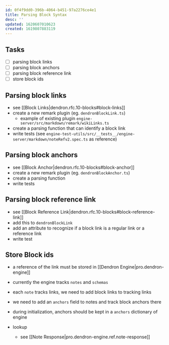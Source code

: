 ```yaml
---
id: 0f4f9dd0-396b-4064-b451-97a2276ce4e1
title: Parsing Block Syntax
desc: ''
updated: 1620607010623
created: 1619807883119
---
```



## Tasks
- [ ] parsing block links
- [ ] parsing block anchors
- [ ] parsing block reference link 
- [ ] store block ids

## Parsing block links
- see [[Block Links|dendron.rfc.10-blocks#block-links]]
- create a new remark plugin (eg. `dendronBlockLink.ts`)
    - example of existing plugin `engine-server/src/markdown/remark/wikiLinks.ts`
- create a parsing function that can identify a block link
- write tests (see `engine-test-utils/src/__tests__/engine-server/markdown/noteRefv2.spec.ts` as reference)

## Parsing block anchors
- see [[Block Anchor|dendron.rfc.10-blocks#block-anchor]]
- create a new remark plugin (eg. `dendronBlockAnchor.ts`)
- create a parsing function
- write tests

## Parsing block reference link 
- see [[Block Reference Link|dendron.rfc.10-blocks#block-reference-link]]
- add this to `dendronBlockLink`
- add an attribute to recognize if a block link is a regular link or a reference link
- write test

## Store Block ids
- a reference of the link must be stored in [[Dendron Engine|pro.dendron-engine]]
- currently the engine tracks `notes` and `schemas`
- each `note` tracks links, we need to add block links to tracking links
- we need to add an `anchors` field to notes and track block anchors there
- during initialization, anchors should be kept in a `anchors` dictionary of engine

- lookup
    - see [[Note Response|pro.dendron-engine.ref.note-response]]